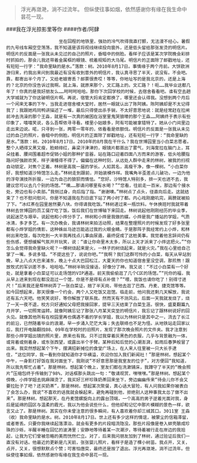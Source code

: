 > 浮光再潋滟，淌不过流年。 但纵使往事如烟，依然感谢你有缘在我生命中昙花一现。

###我在浮光掠影里等你
####作者/阿肆

						坐在回程的地铁里，强劲的冷气吹得我直打颤，无法漫不经心。暑假的九号线车厢空空荡荡，我不知道是该将视线继续投向窗外，还是低头留给那张发烫的明信片。明信片的反面是一张我从未见过的自己的照片，昏暗中的侧脸。看样子应该是某次学院晚会彩排时抓拍的，那会儿我还带着金属框的眼镜、梳着规矩的大马尾。明信片的正面除了邮戳地址，还有短短一行字：“我命里缺的是水。”落款：树。2010年8月17日。事情缘于两个月前。大饼欧洲游归来，约我出来问到我最近有没有收到意外的明信片，我认真寻思了半天，说没有。不会吧。靠，都寄出半个月了。又给老娘寄丢？邮票很贵哎！等等，你地址写的是我北京的，还是上海的？北京的你没告诉过我啊。就上海，就原来那个，文汇路上的。文汇路？！呃……我毕业这都几年了！你真的是我好朋友么……呵呵呵哈哈。那你下次回学校的时候，去宿舍看看吧。谁有空去趟大学城就为了你这破明信片啊。再说，宿管大妈肯定都换了，哪里还会认得我。没想到两个月后一个闲来无事的下午，当我走进宿舍楼大堂时，居然一眼就认出了陈阿姨。陈阿姨却是不太记得我了；我跟她鸡同鸭讲描述了一堆，最后只得使出杀手锏，不太好意思地说：就是经常赶在拉闸前冲去洗澡的那个王淼，就是有一次真的被困在浴室里鬼哭狼嚎的那个王淼……阿姨终于表示有些印象了，嘻嘻笑说，各么吾帮侬寻寻看。楼里小姑娘多，阿有可能被拿错特了。她从小门间里边走出来边说。喏，只寻到一张，两零一零年的，侬看看是侬额伐。明信片的反面是一张我从未见过的自己的照片，昏暗中的侧脸。明信片的正面除了邮戳地址，还有短短一行字：“我命里缺的是水。”落款：树。2010年8月17日。2010年的8月我在干什么？我在世博园里当小白菜志愿者。整个人晒得又黑又瘦，脸颊绯红，鼻梁汗津津的，眼镜片都蒸出了雾气，刘海耷拉在脑门上，耳朵挂着、腰间围着超市促销小姐的那种扩音器，站在路口迎着四面八方而来的游客，低头哈腰指路问好强颜欢笑，样子滑稽得不得了。偏偏在这种时刻，从远处人群中走来的林树，被我的扫视自动锁定，对焦个正着。林树是高我一届的学长。人如其名，高瘦干净，像一棵树。“小白菜你好，我想知道沙特馆怎么走。”林树走到跟前，开始装模作样。我嘴角半歪差点儿破功，一边为他的浮夸演技所折服，一边为自己的狼狈而情怯。“您好。沙特馆人特别多，排一天也进不去，我建议您可以去几个别的场馆。”“噢……那请问哪里有水喝？”“您看，往前走一百米，那边有个接水处，旁边也有小卖部。”我侧过身，向后指了指。“谢谢噢。”林树点了点头，径直向后走。这就结束了？也不慰问慰问，你是不知道我在烈日底下站了两小时了都。内心戏刚磨叽完，肩膀就被拍了下。“冰红茶在园里居然要八块。你得请我吃饭。”林树递过来一瓶饮料。午休换班时我就带着林树去世博园的员工餐厅吃了饭。饭后我们在世博轴下来回走。林树说起他刚刚经历的毕业季，说起迷茫与艰辛。说起他和小烨分手了。林树和小烨是我做的媒。小烨是我广播站的学姐，气质冰清，多才多艺。有一次办晚会，我请林树来拍活动照，结果在整理照片的时候发现了好多张里都有小烨学姐的倩影，这种蛛丝马迹岂能逃过我的火眼金睛。于是那阵子我经常约上小烨，和林树出来吃饭，每次吃到一大半我再找点儿事由尿遁，最终促成了这桩美事。我觉着他言辞间仍有些伤感，便想缓解气氛开开玩笑，说：“谁让你命里木太多，所以上天才派来了小烨这把火。”“你怎么会觉得我命里缺火呢？一棵树烧起来是火，一林子的树烧起来，就是火灾。”我在心里给自己掌了一嘴，多说多错。“不提这些了，说说你吧。”“我啊？我们这群可怜的小白菜，每天从早站到晚，早上八点大巴来浦东，晚上十点大巴回松江，大夏天的你也知道宿舍里没空调，那煎熬！跟放牧式的军训差不多，哈哈哈。”林树半晌没接话，好像分了神。我又说：“不过小白菜有一个好处，就是拿着小白菜证可以走场馆的VIP通道。前天我偷偷逛了几个C区的场馆。”“托你的福，我从早上进来到现在都没逛过一个馆，你是不是得有点补偿？”“喂，我饭也请你吃了！别得寸进尺！”后来我还是帮林树弄了一张白菜证，翘了半天岗，带他去逛了巴西、丹麦、捷克馆等等。如今回想起来，那天很像一个约会，两个人又吃饭又逛馆。临走前，他问我还剩几天解放，我说还有五六天吧。他笑笑说好，等你解放了联系我。然而天有不测风云。后面一天我就发烧了，烧了一天一夜不退，校方只好通知父母把我接回家，提早三天结束了白菜生涯。很快，盛夏翻篇九月开学，一切照常运转。就像阿姨忘记了那张八月某天突至的明信片，我忘记了跟林树说好的回头见。就像其他所有在校园里再也偶遇不着的学长学姐，我以为林树只是其中之一，流去了长江的前沿，已然随着毕业的浪潮，早一步涌入茫茫大海；失去联络也不足为怪。从地铁站走回家以后，我打开电脑翻找08、09年在学校时的旧照片，发现了那次晚会照片的文件夹。我才注意到那些小烨学姐出镜的照片里，原来也有我。只不过我穿着灰黑色的衣服，几乎与背景融为一体，或背着或侧着身，或东张西望，或露出半个手臂。某种后知后觉的心潮澎湃，如雨后春笋般冒了出来。我突然想起某个下午，摆满招新摊位的食堂广场上，在人来人往里被一只大长手逮住，“这位同学，我一看到你就知道你才华横溢，欢迎你加入我们新闻社！”那是林树。想起某个中午，一身影打好饭在我对面坐下，我刚说“不好意思那是我室友的位子”，对方便回“我知道，所以我先帮忙占着”。那是林树。想起某个晚上，室友们都在洗漱铺床，我蹲守了半天的“晚会照片”压缩包终于传输到了98%，对话框那头跳出一句：“敬请观赏，嘿嘿嘿。”那是林树。想起某个傍晚，小烨学姐去挑麻辣烫了，我买好三杯珍珠奶茶回来坐下，旁边幽幽传来“待会儿你不会又要拉肚子了吧？还买奶茶”，那是林树。想起某次聚餐，真心话大冒险，有人问我如果你被表白了会怎么办，我说“不喜欢的话我就会躲起来，避免再碰到他，拒绝别人这种事我太怂了做不出来”。那是林树。想起那天，在丹麦馆螺旋向上的露台顶端，一个高高的男子逆着光面对我，身后是延绵的园区与温柔的霞光，我以为他会说些什么，但他却和记忆中那片模糊的景色一样，欲言又止了。那是林树。其实在你未曾注意的很多瞬间，有人喜欢着你却三缄其口。3011室 王淼（收）我命里缺的是水。树。2010年8月17日。世上还有多少这样的情谊，被蒙尘的信箱滞留，或者寄丢。只要你我继续起落漂泊，就会有更多的片段暗流隐没。那些片段像是卷入蚌壳酿成珍珠的沙砾，半醒半睡在回忆的波涛里；安静地等待着某一次潮汐，等待着被行走在岸边的我拾起，让我为它们曾被忽略的美而恍然伫立。对了，后来我问朋友加到了林树，通过验证后我们一直没有对话。他最近的更新是几天前，张张婴儿照片，看样子是造了棵小树苗。我点开，又关，点开，又关，很想默默点个赞；可害怕唐突，最终还是按了退出。浮光再潋滟，淌不过流年。但纵使往事如烟，依然感谢你有缘在我生命中昙花一现。			  		
